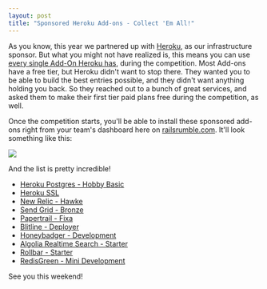 ```yaml
---
layout: post
title: "Sponsored Heroku Add-ons - Collect 'Em All!"
---
```


As you know, this year we partnered up with [Heroku](https://signup.heroku.com/ruby?c=70130000001x9MS), as our infrastructure sponsor. But what you might not have realized is, this means you can use [every single Add-On Heroku has](https://addons.heroku.com), during the competition. Most Add-ons have a free tier, but Heroku didn't want to stop there. They wanted you to be able to build the best entries possible, and they didn't want anything holding you back. So they reached out to a bunch of great services, and asked them to make their first tier paid plans free during the competition, as well.

Once the competition starts, you'll be able to install these sponsored add-ons right from your team's dashboard here on [railsrumble.com](http://railsrumble.com). It'll look something like this:

<div class="image image-bordered">
  <img src="http://misc.railsrumble.com.s3.amazonaws.com/assets/images/heroku-addons.png"/>
</div>

And the list is pretty incredible!

* [Heroku Postgres - Hobby Basic](https://addons.heroku.com/heroku-postgresql)
* [Heroku SSL](https://addons.heroku.com/ssl)
* [New Relic - Hawke](https://addons.heroku.com/newrelic)
* [Send Grid - Bronze](https://addons.heroku.com/sendgrid)
* [Papertrail - Fixa](https://addons.heroku.com/papertrail)
* [Blitline - Deployer](https://addons.heroku.com/blitline)
* [Honeybadger - Development](https://addons.heroku.com/honeybadger)
* [Algolia Realtime Search - Starter](https://addons.heroku.com/algoliasearch)
* [Rollbar - Starter](https://addons.heroku.com/rollbar)
* [RedisGreen - Mini Development](https://addons.heroku.com/redisgreen)

See you this weekend!
